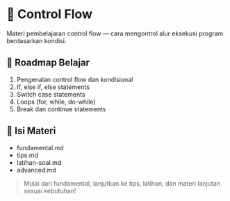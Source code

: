 # 🔄 Control Flow

Materi pembelajaran control flow — cara mengontrol alur eksekusi program berdasarkan kondisi.

## 🚩 Roadmap Belajar
1. Pengenalan control flow dan kondisional
2. If, else if, else statements
3. Switch case statements
4. Loops (for, while, do-while)
5. Break dan continue statements

## 📂 Isi Materi
- fundamental.md
- tips.md
- latihan-soal.md
- advanced.md

> Mulai dari fundamental, lanjutkan ke tips, latihan, dan materi lanjutan sesuai kebutuhan! 